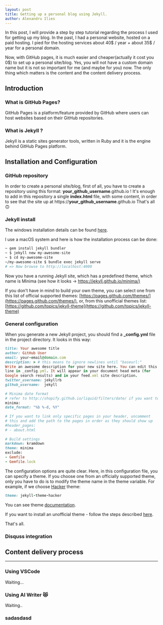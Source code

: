 ```yaml
---
layout: post
title: Getting up a personal blog using Jekyll. 
author: Alexandru Ilies
---
```


In this post, I will provide a step by step tutorial regarding the process I used for getting up my blog. 
In the past, I had a personal website, hosted on a paid hosting. I pied for the hosting services about 40$ / year + about 35$ / year for a personal domain.

Now, with GitHub pages, it is much easier and cheaper(actually it cost you 0$) to set up a personal site/blog. Yes, you will not have a custom domain name but it is not so important for me (and maybe for you) now. The only thing which matters is the content and the content delivery process. 
 
 
## Introduction 

### What is GitHub Pages?

GitHub Pages is a platform/feature provided by GitHub where users can host websites based on their GitHub repositories.
 
### What is Jekyll ?

Jekyll is a static sites generator tools, written in Ruby and it is the engine behind GitHub Pages platform.
 
## Installation and Configuration

### GitHub repository
In order to create a personal site/blog, first of all, you have to create a repository using this format: **your_github_username**.github.io
! It's enough to add in this repository a single **index.html** file, with some content, in order to see that the site up at https://**your_github_username**.github.io
That's all 🙃
 
### Jekyll install
The windows installation details can be found [here](https://jekyllrb.com/docs/windows/).
 
I use a macOS system and here is how the installation process can be done:

```bash
~ gem install jekyll bundler
~ $ jekyll new my-awesome-site
~ $ cd my-awesome-site
~/my-awesome-site $ bundle exec jekyll serve
# => Now browse to http://localhost:4000
```

Now you have a running Jekyll site, which has a predefined theme, which name is Minima (see how it looks -> [https://jekyll.github.io/minima/)](https://jekyll.github.io/minima/)

If you don't have in mind to build your own theme, you can select one from this list of official supported themes: [https://pages.github.com/themes/](https://pages.github.com/themes/), or, from this unofficial themes list: [https://github.com/topics/jekyll-theme](https://github.com/topics/jekyll-theme)

### General configuration
When you generate a new Jekyll project, you should find a **_config.yml** file in the project directory. It looks in this way:
 ```ruby
title: Your awesome title
author: GitHub User
email: your-email@domain.com
description: > # this means to ignore newlines until "baseurl:"
Write an awesome description for your new site here. You can edit this
line in _config.yml. It will appear in your document head meta (for
Google search results) and in your feed.xml site description.
twitter_username: jekyllrb
github_username:  jekyll
    
# Minima date format
# refer to http://shopify.github.io/liquid/filters/date/ if you want to customize this
minima:
 date_format: "%b %-d, %Y"
    
# If you want to link only specific pages in your header, uncomment
# this and add the path to the pages in order as they should show up
#header_pages:
# - about.html
   
# Build settings
markdown: kramdown
theme: minima
exclude:
 - Gemfile
 - Gemfile.lock 
```
 
The configuration options are quite clear.
Here, in this configuration file, you can specify a theme. If you choose one from an officially supported theme, only you have to do is to modify the theme name in the theme variable. For example, if we choose [Hacker](https://pages-themes.github.io/hacker/) theme:

```ruby
theme: jekyll-theme-hacker
```
    
You can see theme [documentation](https://github.com/pages-themes/hacker).
 
If you want to install an unofficial theme - follow the steps described [here](https://help.github.com/articles/adding-a-jekyll-theme-to-your-github-pages-site/).

 
 That's all.
 
### Disquss integration     
## Content delivery process
-----
### Using VSCode
Waiting...
### Using AI Writer 😻
Waiting..
### sadasdasd

